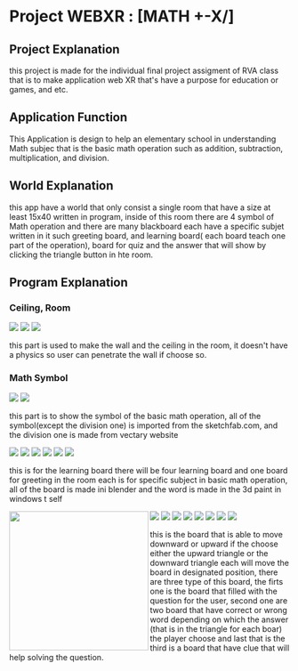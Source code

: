 # Project WEBXR : [MATH +-X/]
## Project Explanation
this project is made for the individual final project assigment of RVA class that is to make application web XR that's have a purpose for education or games, and etc. 

## Application Function
This Application is design to help an elementary school in understanding Math subjec that is the basic math operation such as addition, subtraction, multiplication, and division.

## World Explanation
this app have a world that only consist a single room that have a size at least 15x40 written in program, inside of this room there are 4 symbol of Math operation and there are many blackboard each have a specific subjet written in it such greeting board, and learning board( each board teach one part of the operation), board for quiz and the answer that will show by clicking the triangle button in hte room.

## Program Explanation

### Ceiling, Room
![](A-Frame_FP_Math/Image_forgithub/bagian1_penjelasanWorld.PNG) 
![](A-Frame_FP_Math/Image_forgithub/Picture1.1_world.PNG)
![](A-Frame_FP_Math/Image_forgithub/Picture1.2_world.PNG)

this part is used to make the wall and the ceiling in the room, it doesn't have a physics so user can penetrate the wall if choose so.

### Math Symbol
![](A-Frame_FP_Math/Image_forgithub/bagian2_Symbol.PNG)
![](A-Frame_FP_Math/Image_forgithub/Picture2_Symbol.PNG)

this part is to show the symbol of the basic math operation, all of the symbol(except the division one) is imported from the sketchfab.com, and the division one is made from vectary website

![](A-Frame_FP_Math/Image_forgithub/bagian3_PapanBelajar.PNG)
![](A-Frame_FP_Math/Image_forgithub/Picture3.1_PapanAwal.PNG)
![](A-Frame_FP_Math/Image_forgithub/Picture3.2_PapanPertambahan.PNG)
![](A-Frame_FP_Math/Image_forgithub/Picture3.3_PapanPengurangan.PNG)
![](A-Frame_FP_Math/Image_forgithub/Picture3.4_PapanPerkalian.PNG)
![](A-Frame_FP_Math/Image_forgithub/Picture3.5_PapanPembagian.PNG)

this is for the learning board there will be four learning board and one board for greeting in the room each is for specific subject in basic math operation, all of the board is made ini blender and the word is made in the 3d paint in windows t self

![](A-Frame_FP_Math/Image_forgithub/Picture5.4_Quiz.PNG)
![](A-Frame_FP_Math/Image_forgithub/bagian4_MulaiQuiz.PNG)
![](A-Frame_FP_Math/Image_forgithub/Picture4_PapanMulaiQuiz.PNG)
![](A-Frame_FP_Math/Image_forgithub/bagian5_PanahAtas.PNG)
![](A-Frame_FP_Math/Image_forgithub/Picture5.1_PanahAtas.PNG)
<img align="left" width="250" height="250" src="A-Frame_FP_Math/Image_forgithub/bagian6_PanahBawah.PNG">
![](A-Frame_FP_Math/Image_forgithub/Picture5.2_PanahBawah.PNG)
![](A-Frame_FP_Math/Image_forgithub/bagian7_PapanQuiz.PNG)
![](A-Frame_FP_Math/Image_forgithub/Picture5.3_PapanQuiz.PNG)

this is the board that is able to move downward or upward if the choose either the upward triangle or the downward triangle each will move the board in designated position, there are three type of this board, the firts one is the board that filled with the question for the user, second one are two board that have correct or wrong word depending on which the answer (that is in the triangle for each boar) the player choose and last that is the third is a board that have clue that will help solving the question.    

